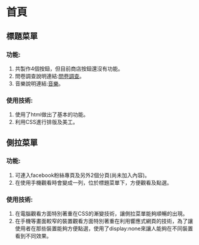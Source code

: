 # 首頁

## 標題菜單
### 功能:
1. 共製作4個按鈕，但目前商店按鈕還沒有功能。
2. 問卷調查說明連結:[問卷調查](quetion.md)。
3. 音樂說明連結:[音樂](music.md)。
### 使用技術:
1. 使用了html做出了基本的功能。
2. 利用CSS進行排版及美工。

## 側拉菜單
### 功能:
1. 可連入facebook粉絲專頁及另外2個分頁(尚未加入內容)。
2. 在使用手機觀看時會變成一列，位於標題菜單下，方便觀看及點選。
### 使用技術:
1. 在電腦觀看方面特別著重在CSS的漸變技術，讓側拉菜單能夠順暢的出現。
2. 在手機等畫面較窄的裝置觀看方面特別著重在利用響應式網頁的技術，為了讓使用者在那些裝置能夠方便點選，使用了display:none來讓人能夠在不同裝置看到不同效果。

